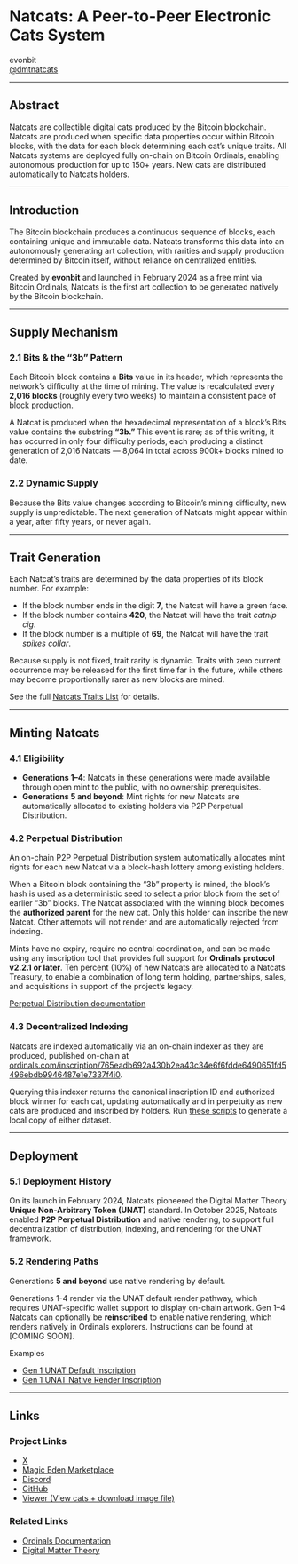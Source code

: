 # Natcats: A Peer-to-Peer Electronic Cats System  
evonbit  
[@dmtnatcats](https://x.com/dmtnatcats)  

---

## Abstract  
Natcats are collectible digital cats produced by the Bitcoin blockchain. Natcats are produced when specific data properties occur within Bitcoin blocks, with the data for each block determining each cat’s unique traits. All Natcats systems are deployed fully on-chain on Bitcoin Ordinals, enabling autonomous production for up to 150+ years. New cats are distributed automatically to Natcats holders.  

---

## Introduction  
The Bitcoin blockchain produces a continuous sequence of blocks, each containing unique and immutable data. Natcats transforms this data into an autonomously generating art collection, with rarities and supply production determined by Bitcoin itself, without reliance on centralized entities.  

Created by **evonbit** and launched in February 2024 as a free mint via Bitcoin Ordinals, Natcats is the first art collection to be generated natively by the Bitcoin blockchain.  

---

## Supply Mechanism  

### 2.1 Bits & the “3b” Pattern  
Each Bitcoin block contains a **Bits** value in its header, which represents the network’s difficulty at the time of mining. The value is recalculated every **2,016 blocks** (roughly every two weeks) to maintain a consistent pace of block production.  

A Natcat is produced when the hexadecimal representation of a block’s Bits value contains the substring **“3b.”** This event is rare; as of this writing, it has occurred in only four difficulty periods, each producing a distinct generation of 2,016 Natcats — 8,064 in total across 900k+ blocks mined to date.  

### 2.2 Dynamic Supply  
Because the Bits value changes according to Bitcoin’s mining difficulty, new supply is unpredictable. The next generation of Natcats might appear within a year, after fifty years, or never again.  

---

## Trait Generation  
Each Natcat’s traits are determined by the data properties of its block number. For example:  

- If the block number ends in the digit **7**, the Natcat will have a green face.  
- If the block number contains **420**, the Natcat will have the trait *catnip cig*.  
- If the block number is a multiple of **69**, the Natcat will have the trait *spikes collar*.  

Because supply is not fixed, trait rarity is dynamic. Traits with zero current occurrence may be released for the first time far in the future, while others may become proportionally rarer as new blocks are mined.  

See the full [Natcats Traits List](https://github.com/evonbit/bitcoin-native-systems/blob/main/Natcats/02-natcats-traits.md) for details.  

---

## Minting Natcats  

### 4.1 Eligibility  
- **Generations 1–4**: Natcats in these generations were made available through open mint to the public, with no ownership prerequisites.  
- **Generations 5 and beyond**: Mint rights for new Natcats are automatically allocated to existing holders via P2P Perpetual Distribution.  

### 4.2 Perpetual Distribution  
An on-chain P2P Perpetual Distribution system automatically allocates mint rights for each new Natcat via a block-hash lottery among existing holders.  

When a Bitcoin block containing the “3b” property is mined, the block’s hash is used as a deterministic seed to select a prior block from the set of earlier “3b” blocks. The Natcat associated with the winning block becomes the **authorized parent** for the new cat. Only this holder can inscribe the new Natcat. Other attempts will not render and are automatically rejected from indexing.  

Mints have no expiry, require no central coordination, and can be made using any inscription tool that provides full support for **Ordinals protocol v2.2.1 or later**. Ten percent (10%) of new Natcats are allocated to a Natcats Treasury, to enable a combination of long term holding, partnerships, sales, and acquisitions in support of the project’s legacy.  

[Perpetual Distribution documentation](https://github.com/evonbit/bitcoin-native-systems/blob/main/P2P%20Perpetual%20Distribution/01-p2p-perpetual-distribution.md)  

### 4.3 Decentralized Indexing  
Natcats are indexed automatically via an on-chain indexer as they are produced, published on-chain at [ordinals.com/inscription/765eadb692a430b2ea43c34e6f6fdde6490651fd5496ebdb9946487e1e7337f4i0](https://ordinals.com/inscription/765eadb692a430b2ea43c34e6f6fdde6490651fd5496ebdb9946487e1e7337f4i0).

Querying this indexer returns the canonical inscription ID and authorized block winner for each cat, updating automatically and in perpetuity as new cats are produced and inscribed by holders. Run [these scripts](https://github.com/evonbit/bitcoin-native-systems/tree/main/P2P%20Perpetual%20Distribution/02-scripts) to generate a local copy of either dataset. 

---

## Deployment  

### 5.1 Deployment History  
On its launch in February 2024, Natcats pioneered the Digital Matter Theory **Unique Non-Arbitrary Token (UNAT)** standard. In October 2025, Natcats enabled **P2P Perpetual Distribution** and native rendering, to support full decentralization of distribution, indexing, and rendering for the UNAT framework.  

### 5.2 Rendering Paths  
Generations **5 and beyond** use native rendering by default.  

Generations 1-4  render via the UNAT default render pathway, which requires UNAT-specific wallet support to display on-chain artwork. Gen 1–4 Natcats can optionally be **reinscribed** to enable native rendering, which renders natively in Ordinals explorers. Instructions can be found at [COMING SOON].

<!-- See [How to Enable Native Render Reinscription](https://github.com/evonbit/bitcoin-native-systems/blob/main/Natcats/04-how-to-enable-native-render-reinscription.md) for detailed native render reinscription instructions.   --->


Examples  
- [Gen 1 UNAT Default Inscription](https://ordinals.com/inscription/5c26e644c0a93f02f964182fdab436378405d0f6639ca20134f747b160457e76i0)  
- [Gen 1 UNAT Native Render Inscription](https://ordinals.com/inscription/4d71c795bf62a1a458c5411b2b2ab0cb35209bb0ed7b5614a401ec781beadbbfi0)  

---

## Links  

### Project Links  
- [X](https://x.com/dmtnatcats)  
- [Magic Eden Marketplace](https://magiceden.io/ordinals/marketplace/dmtnatcats)  
- [Discord](https://discord.gg/PaQPwWXUSz)  
- [GitHub](https://github.com/evonbit)  
- [Viewer (View cats + download image file)](https://peertopeerelectroniccatssystem.com/cats/)  

### Related Links  
- [Ordinals Documentation](https://docs.ordinals.com/)  
- [Digital Matter Theory](https://digital-matter-theory.gitbook.io/digital-matter-theory)  
